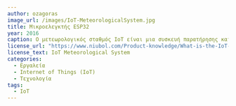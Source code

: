 ```yaml
---
author: ozagoras
image_url: /images/IoT-MeteorologicalSystem.jpg
title: Μικροελεγκτής ESP32
year: 2016 
caption: Ο μετεωρολογικός σταθμός IoT είναι μια συσκευή παρατήρησης καιρού που βασίζεται στην τεχνολογία IoT, η οποία ενσωματώνει μια ποικιλία αισθητήρων περιβαλλοντικών παραμέτρων και μεταδίδει τα συλλεγμένα δεδομένα καιρού σε ένα σύννεφο ή κέντρο δεδομένων για αποθήκευση και ανάλυση μέσω τεχνολογίας IoT. Ο μετεωρολογικός σταθμός IoT συνήθως περιλαμβάνει αισθητήρες για μια ποικιλία μετεωρολογικών παραμέτρων όπως η θερμοκρασία του αέρα, η σχετική υγρασία, η ατμοσφαιρική πίεση, η ταχύτητα του ανέμου, η κατεύθυνση του ανέμου και μπορεί επίσης να περιλαμβάνει συσκευές παρακολούθησης για άλλες περιβαλλοντικές παραμέτρους.
license_url: "https://www.niubol.com/Product-knowledge/What-is-the-IoT-weather-station.html" 
license_text: IoT Meteorological System
categories:
  - Εργαλεία
  - Internet of Things (IoT)
  - Τεχνολογία
tags:
  - IoT
---
```

